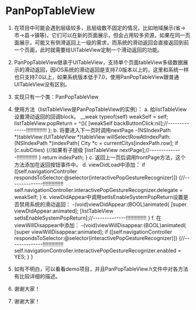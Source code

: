 # PanPopTableView
1. 在项目中可能会遇到层级较多，且层级数不固定的情况，比如地域展示(省->市->县->镇等)，它们可以在新的页面展示，但会占用较多资源，如果在同一页面展示，可能又有侧滑返回上一级的需求，而系统的滑动返回会直接返回到前一个页面，此时就需要给UITableView定制一个滑动返回的功能。

2. PanPopTableView继承于UITableView，支持单个页面tableView多级数据展示的滑动返回，因iOS系统的滑动返回是支持7.0版本以上的，这里和系统一样也只支持7.0以上，如果系统版本低于7.0，使用PanPopTableView跟普通UITableView没有区别。

3. 实现只有一个类：PanPopTableView

4. 使用方法（listTableView是PanPopTableView的实例）：
 a. 给listTableView设置滑动返回的回调block。
    __weak typeof(self) weakSelf = self;
    listTableView.popReturn = ^(){
        [weakSelf backButtonClick:nil];//--------------!!!!!!!!!!!!!!
    };
 b. 将要进入下一页时调用nextPage
-(NSIndexPath *)tableView:(UITableView *)tableView willSelectRowAtIndexPath:(NSIndexPath *)indexPath{
    City *c = currentCitys[indexPath.row];
    if (c.subCities) {//如果有子层级
        [listTableView nextPage];//--------------!!!!!!!!!!!!!!
    }
    return indexPath;
}
 c. 返回上一页后调用frontPage方法，这个方法添加在返回按钮事件中。
 d. viewDidLoad中添加：
    if ([self.navigationController respondsToSelector:@selector(interactivePopGestureRecognizer)]) {//--------------!!!!!!!!!!!!!!
        self.navigationController.interactivePopGestureRecognizer.delegate = weakSelf;
    }
 e. viewDidAppear中调用setIsEnableSystemPopReturn设置是否禁用系统的滑动返回：
-(void)viewDidAppear:(BOOL)animated{
    [super viewDidAppear:animated];
    [listTableView setIsEnableSystemPopReturn];//--------------!!!!!!!!!!!!!!
}
 f. 在viewWillDisappear中添加：
-(void)viewWillDisappear:(BOOL)animated{
    [super viewWillDisappear:animated];
    if ([self.navigationController respondsToSelector:@selector(interactivePopGestureRecognizer)]) {//--------------!!!!!!!!!!!!!!
        self.navigationController.interactivePopGestureRecognizer.enabled = YES;
    }
}

5. 如有不明白，可以看看demo项目，并且PanPopTableView.h文件中对各方法有比较详细的描述。

6. 谢谢大家！
6. 谢谢大家！

